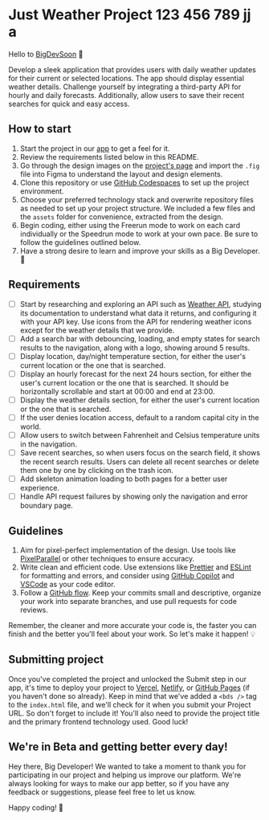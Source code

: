 # Just Weather Project 123 456 789 jj a

Hello to [BigDevSoon](https://bigdevsoon.me/) 👋

Develop a sleek application that provides users with daily weather updates for their current or selected locations. The app should display essential weather details. Challenge yourself by integrating a third-party API for hourly and daily forecasts. Additionally, allow users to save their recent searches for quick and easy access.

## How to start

1. Start the project in our [app](https://app.bigdevsoon.me/) to get a feel for it.
2. Review the requirements listed below in this README.
3. Go through the design images on the [project's page](https://app.bigdevsoon.me/projects/just-weather) and import the `.fig` file into Figma to understand the layout and design elements.
4. Clone this repository or use [GitHub Codespaces](https://github.com/features/codespaces) to set up the project environment.
5. Choose your preferred technology stack and overwrite repository files as needed to set up your project structure. We included a few files and the `assets` folder for convenience, extracted from the design.
6. Begin coding, either using the Freerun mode to work on each card individually or the Speedrun mode to work at your own pace. Be sure to follow the guidelines outlined below.
7. Have a strong desire to learn and improve your skills as a Big Developer. 🚀

## Requirements

- [ ] Start by researching and exploring an API such as [Weather API](https://www.weatherapi.com/), studying its documentation to understand what data it returns, and configuring it with your API key. Use icons from the API for rendering weather icons except for the weather details that we provide.
- [ ] Add a search bar with debouncing, loading, and empty states for search results to the navigation, along with a logo, showing around 5 results.
- [ ] Display location, day/night temperature section, for either the user's current location or the one that is searched.
- [ ] Display an hourly forecast for the next 24 hours section, for either the user's current location or the one that is searched. It should be horizontally scrollable and start at 00:00 and end at 23:00.
- [ ] Display the weather details section, for either the user's current location or the one that is searched.
- [ ] If the user denies location access, default to a random capital city in the world.
- [ ] Allow users to switch between Fahrenheit and Celsius temperature units in the navigation.
- [ ] Save recent searches, so when users focus on the search field, it shows the recent search results. Users can delete all recent searches or delete them one by one by clicking on the trash icon.
- [ ] Add skeleton animation loading to both pages for a better user experience.
- [ ] Handle API request failures by showing only the navigation and error boundary page.

## Guidelines

1. Aim for pixel-perfect implementation of the design. Use tools like [PixelParallel](https://chrome.google.com/webstore/detail/pixelparallel-by-htmlburg/iffnoibnepbcloaaagchjonfplimpkob?hl=en) or other techniques to ensure accuracy.
2. Write clean and efficient code. Use extensions like [Prettier](https://marketplace.visualstudio.com/items?itemName=esbenp.prettier-vscode) and [ESLint](https://marketplace.visualstudio.com/items?itemName=dbaeumer.vscode-eslint) for formatting and errors, and consider using [GitHub Copilot](https://github.com/features/copilot) and [VSCode](https://code.visualstudio.com/) as your code editor.
3. Follow a [GitHub flow](https://docs.github.com/en/get-started/quickstart/github-flow). Keep your commits small and descriptive, organize your work into separate branches, and use pull requests for code reviews.

Remember, the cleaner and more accurate your code is, the faster you can finish and the better you'll feel about your work.
So let's make it happen! 💡

## Submitting project

Once you've completed the project and unlocked the Submit step in our app, it's time to deploy your project to [Vercel](https://vercel.com/), [Netlify](https://www.netlify.com/), or [GitHub Pages](https://pages.github.com/) (if you haven't done so already). Keep in mind that we've added a `<bds />` tag to the `index.html` file, and we'll check for it when you submit your Project URL. So don't forget to include it! You'll also need to provide the project title and the primary frontend technology used. Good luck!

## We're in Beta and getting better every day!

Hey there, Big Developer! We wanted to take a moment to thank you for participating in our project and helping us improve our platform. We're always looking for ways to make our app better, so if you have any feedback or suggestions, please feel free to let us know.

Happy coding! 🚀
